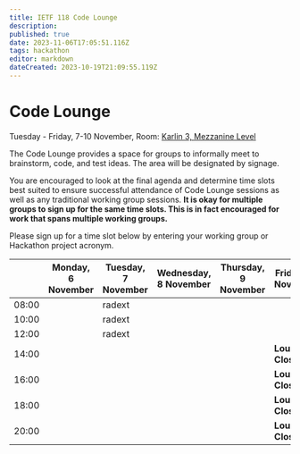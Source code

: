 ```yaml
---
title: IETF 118 Code Lounge
description: 
published: true
date: 2023-11-06T17:05:51.116Z
tags: hackathon
editor: markdown
dateCreated: 2023-10-19T21:09:55.119Z
---
```


# Code Lounge
Tuesday - Friday, 7-10 November, Room: [Karlin 3, Mezzanine Level](https://datatracker.ietf.org/meeting/118/floor-plan)

The Code Lounge provides a space for groups to informally meet to brainstorm, code, and test ideas. The area will be designated by signage. 

You are encouraged to look at the final agenda and determine time slots best suited to ensure successful attendance of Code Lounge sessions as well as any traditional working group sessions. **It is okay for multiple groups to sign up for the same time slots. This is in fact encouraged for work that spans multiple working groups.**

Please sign up for a time slot below by entering your working group or Hackathon project acronym.

|      |  Monday, 6 November | Tuesday, 7 November  | Wednesday, 8 November |  Thursday, 9 November | Friday, 10 November |  
|-------|------|------|------|------|------|
| 08:00 |   | radext  |       |       |       |
| 10:00 |   | radext  |      |      |      |
| 12:00 |   | radext  |      |      |      |     
| 14:00 |   |      |      |      | **Lounge Closed** |
| 16:00 |   |      |      |      | **Lounge Closed** |                         
| 18:00 |   |      |      |      | **Lounge Closed** |  
| 20:00 |   |      |      |     | **Lounge Closed** |
